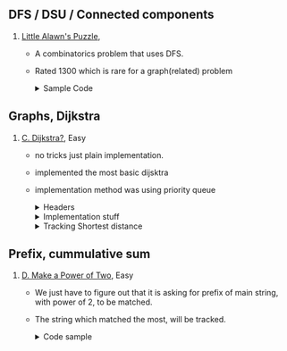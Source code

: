 ## DFS / DSU / Connected components

1.  [Little Alawn's Puzzle](https://codeforces.com/contest/1534/problem/C),

    - A combinatorics problem that uses DFS.
    - Rated 1300 which is rare for a graph(related) problem

        <details>

      <summary>Sample Code</summary><br>

      ```cpp
        #include<bits/stdc++.h>
        using namespace std;

        #define pii pair<ll,ll>
        #define vi vector<ll>
        #define vii vector<pii>
        #define mi map<ll,ll>
        #define all(a) (a).begin(),(a).end()

        #define pb push_back
        #define ff first
        #define ss second
        #define mod 1000000007

        #define N 400001

        int arr[N][2];
        vector<int> adj[N];
        bool visited[N]={0};

        void dfs(int br){

            visited[br] = true;
            for(auto&x:adj[br])
            {

        if(!visited[x])
        dfs(x);
        }

        }
        void sol()
        {
        int n;
        cin >> n;
        for(int i=1;i <= n; i++)
        {
        cin >> arr[i][0];
        visited[i] = false;
        adj[i] = vector<int>();
        }
        for(int i=1;i <= n; i++)
        {
        cin >> arr[i][1];
        }

            for(int i=1;i<=n;i++){

        adj[arr[i][0]].push_back(arr[i][1]);
        adj[arr[i][1]].push_back(arr[i][0]);
        }
        ll ans = 1;
        for(int i=1;i<=n;i++)
        {
        if(!visited[i]){
        ans= ans \* 2 % mod;
        dfs(i);
        }
        }
        cout << ans << '\n';
        }
        int main()
        {
        int tc;
        cin>>tc;
        while(tc--)
        sol();
        return 0;
        }
      ```

     </details>

## Graphs, Dijkstra

1.  [C. Dijkstra?](https://codeforces.com/problemset/problem/20/C), Easy

    - no tricks just plain implementation.
    - implemented the most basic dijsktra
    - implementation method was using priority queue
        <details>
        	<summary> Headers </summary> <br>

      ```cpp
        #define vll vector<long long int>
        using ll = long long int;

        vector<vector<pll>> adj = vector<vector<pll>>(n + 1);
        for (int i = 0; i < m; i++) {
          ll a, b, w;
          cin >> a >> b >> w;
          adj[a].push_back({b, w});
          adj[b].push_back({a, w});
        }

        int s = 1; /* source */
        vll dist(n + 1, INF);
        vll path(n + 1, INF);
        dist[s] = 0;

      ```

        </details>

        <details>
        	 <summary> Implementation stuff </summary> <br>

      ```cpp
        priority_queue<pll, vector<pll>, greater<pll>> pq;

        pq.push({0, s});
        /* Format is (distance, vertex) */

        while (!pq.empty()) {
        auto front = pq.top();
        pq.pop();
        ll d = front.first;
        ll u = front.second;

        if (d > dist[u])
           continue; // trying to understand this

      	for (const auto &v : adj[u]) {
        	/*
      	 	 * take v.first as 'to'
      	 	 * u as 'from'
         	*/
        		if (dist[u] + v.second < dist[v.first]) {
      			dist[v.first] = dist[u] + v.second;
      			pq.push({dist[v.first], v.first});
      			path[v.first] = u;
        		}
      	}
      	}
      ```

      </details>
      <details>
      	<summary> Tracking Shortest distance </summary>

      ```cpp
        vll ans;
        for (int i = n; i != 1; i = path[i])
         ans.push_back(i);
      	  ans.push_back(1);

         reverse(all(ans));

      ```
      </details>

## Prefix, cummulative sum

1.  [D. Make a Power of Two](https://codeforces.com/contest/1560/problem/D), Easy
    - We just have to figure out that it is asking for prefix of main string, with power of 2, to be matched.
    - The string which matched the most, will be tracked.
      <details>
      <summary>Code sample </summary>

      ```cpp
      void solve() {
          std::string s;
          std::cin >> s;

          int res = 1E9;

          for (int i = 0; i < 64; i++) {
          std::string t = std::to_string(1ULL << i);

              int k = 0;
              for (int j = 0; j < int(s.length()); j++) {
                  if (k < int(t.length()) && s[j] == t[k]) {
                      k++;
                  }
              }
              
              res = std::min(res, int(s.length()) + int(t.length()) - 2 * k);
          }
          std::cout << res << "\n";
      }
      ```
      </details>
